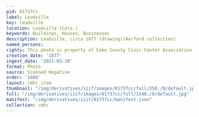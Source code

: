 ```yaml
---
pid: 01737cc
label: Leadville
key: leadville
location: Leadville (Colo.)
keywords: Buildings, Houses, Businesses
description: Leadville, circa 1877 (drawing)(Warford collection)
named_persons: 
rights: This photo is property of Lake County Civic Center Association.
creation_date: '1877'
ingest_date: '2021-03-30'
format: Photo
source: Scanned Negative
order: '1608'
layout: cmhc_item
thumbnail: "/img/derivatives/iiif/images/01737cc/full/250,/0/default.jpg"
full: "/img/derivatives/iiif/images/01737cc/full/1140,/0/default.jpg"
manifest: "/img/derivatives/iiif/01737cc/manifest.json"
collection: cmhc
---
```

